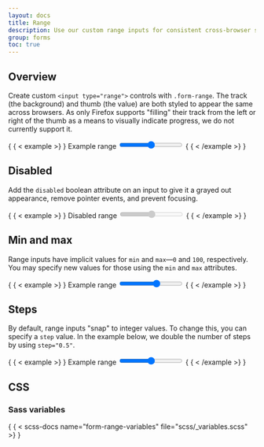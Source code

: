 ```yaml
---
layout: docs
title: Range
description: Use our custom range inputs for consistent cross-browser styling and built-in customization.
group: forms
toc: true
---
```


## Overview

Create custom `<input type="range">` controls with `.form-range`. The track (the
background) and thumb (the value) are both styled to appear the same across
browsers. As only Firefox supports "filling" their track from the left or right
of the thumb as a means to visually indicate progress, we do not currently
support it.

{ { < example >} }
<label for="customRange1" class="form-label">Example range</label>
<input type="range" class="form-range" id="customRange1">
{ { < /example >} }

## Disabled

Add the `disabled` boolean attribute on an input to give it a grayed out
appearance, remove pointer events, and prevent focusing.

{ { < example >} }
<label for="disabledRange" class="form-label">Disabled range</label>
<input type="range" class="form-range" id="disabledRange" disabled>
{ { < /example >} }

## Min and max

Range inputs have implicit values for `min` and `max`—`0` and `100`,
respectively. You may specify new values for those using the `min` and `max`
attributes.

{ { < example >} }
<label for="customRange2" class="form-label">Example range</label>
<input type="range" class="form-range" min="0" max="5" id="customRange2">
{ { < /example >} }

## Steps

By default, range inputs "snap" to integer values. To change this, you can
specify a `step` value. In the example below, we double the number of steps by
using `step="0.5"`.

{ { < example >} }
<label for="customRange3" class="form-label">Example range</label>
<input type="range" class="form-range" min="0" max="5" step="0.5" id="customRange3">
{ { < /example >} }

## CSS

### Sass variables

{ { < scss-docs name="form-range-variables" file="scss/_variables.scss" >} }
